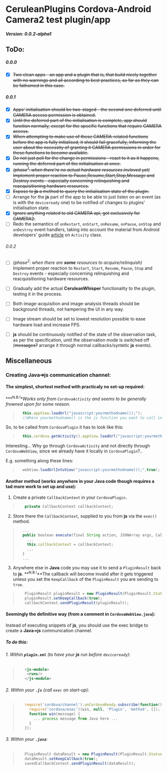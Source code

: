 # CeruleanPlugins Cordova-Android Camera2 test plugin/app
##### Version: 0.0.2-alpha1

## ToDo:
##### 0.0.0
- [x] ~~Two clean apps - an app and a plugin that is, that build nicely together with no warnings and all according to best practices, as far as they can be fathomed in this case.~~
##### 0.0.1
- [x] ~~Apps' initialisation should be two-staged - the second one deferred until CAMERA access permission is obtained.~~
- [x] ~~Until the deferred part of the initialisation is complete, app should function normally, except for the specific functions that require CAMERA access.~~
- [x] ~~When attempting to make use of these CAMERA-related functions before the app is fully initialised, it should fail gracefully, informing the user about the necessity of granting it CAMERA permissions in order for these functions to become available.~~
- [x] ~~Do not just poll for the change in permissions - react to it as it happens, running the deferred part of the initialisation at once.~~
- [x] ~~*(phase<sup>1</sup>: when there're no actual hardware resources invloved yet)* Implement proper reaction to Pause,Resume,Start,Stop,Message and Destroy events - especially concerning relinquishing and reacquisitioning hardware resources.~~
- [x] ~~Expose to **js** a method to query the initialisation state of the plugin.~~
- [ ] Arrange for the **js** part of the app to be able to just listen on an event (as is with the `deviceready` one) to be notified of changes to plugins' initialisation state.
- [x] ~~Ignore anything related to old CAMERA api, got exclusively for CAMERA2.~~
- [ ] Redo the semantics of `onRestart`, `onStart`, `onResume`, `onPause`, `onStop` and `onDestroy` event handlers, taking into account the material from Android developers' guide [article](https://developer.android.com/reference/android/app/Activity.html#ActivityLifecycle) on `Activity` class.
###### 0.0.2
- [ ] *(phase<sup>2</sup>: when there are **some** resources to acquire/relinquish)* Implement proper reaction to `Restart`, `Start`, `Resume`, `Pause`, `Stop` and `Destroy` events - especially concerning relinquishing and reacquisitioning hardware resources.
- [ ] Gradually add the actual **CeruleanWhisper** functionality to the plugin, testing it in the process.
- [ ] Both image-acquisition and image-analysis threads should be background threads, not hampering the UI in any way.
- [ ] Image stream should be set to lowest resolution possible to ease hardware load and increase FPS.
- [ ] **js** should be continuously notified of the state of the observation task, as per the specification, until the observation mode is switched off (~~messages?~~ arrange it through normal callbacks/syntetic **js** events).


## Miscellaneous

### Creating Java&#x2794;js communication channel:
#### The simplest, shortest method with practicaly no set-up required:
***<sup>N.B.!</sup>**Works only from `CordovaActivity` and seems to be generally frowned upon for some reason.*
>```javascript
>   this.appView.loadUrl("javascript:yourmethodname());");
>   //Where yourmethodname() is the js function you want to call in webView.
>```
So, to be called from `CordovaPlugin` it has to look like this:
>```javascript
>   this.cordova.getActivity().appView.loadUrl("javascript:yourmethodname());");
>```
Interesting... Why go through `CordovaActivity` and not directly through `CordovaWebView`, since we already have it locally in `CordovaPlugin`?..
   
   E.g. something along these lines:
>```javascript
>   webView.loadUrlIntoView("javascript:yourmethodname());",true);
>```
#### Another method (works anywhere in your Java code though requires a tad more work to set up and use):
1. Create a private `CallbackContext` in your `CordovaPlugin.`
>   ```javascript
>      private CallbackContext callbackContext;
>   ```
2. Store there the `CallbackContext`, supplied to you from **js** via the `exec()` method.
>   ```javascript
>     ...
>     public boolean execute(final String action, JSONArray args, CallbackContext callbackContext) throws JSONException {
>       ... 
>       this.callbackContext = callbackContext; 
>       ...
>     }
>     ...
>   ```
3. Anywhere else in **Java** code you may use it to send a `PluginResult` back to **js**.
   **<sup>N.B.!</sup>**The callback will become invalid after it gets triggered unless you set the `KeepCallback` of the `PluginResult` you are sending to `true`.
>   ```javascript
>      PluginResult pluginResult = new PluginResult(PluginResult.Status.OK, "WHAT");
>      pluginResult.setKeepCallback(true);
>      callbackContext.sendPluginResult(pluginResult);
>   ```
#### Seemingly the definitive way (from a comment in `CordovaWebView.java`):
Instead of executing snippets of **js**, you should use the exec bridge to create a **Java**&#x2794;**js** communication channel.

##### To do this:
###### 1. Within **`plugin.xml`** (to have your **js** run before `deviceready`):
>   ```xml
>      <js-module>
>       <runs/>
>      </js-module>
>   ```
###### 2. Within your **`.js`** (call `exec` on start-up):
>   ```javascript
>      require('cordova/channel').onCordovaReady.subscribe(function() {
>        require('cordova/exec')(win, null, 'Plugin', 'method', []);
>        function win(message) {
>          ... process message from Java here ...
>        }
>      });
>   ```
###### 3. Within your **`.java`**:
>   ```javascript
>      PluginResult dataResult = new PluginResult(PluginResult.Status.OK, CODE);
>      dataResult.setKeepCallback(true);
>      savedCallbackContext.sendPluginResult(dataResult);
>   ```

